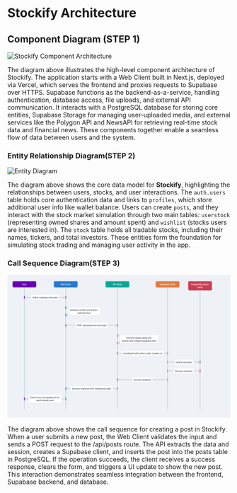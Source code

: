 # Stockify Architecture

## Component Diagram (STEP 1)

![Stockify Component Architecture](./docs/architecture-diagram.png)

The diagram above illustrates the high-level component architecture of Stockify. The application starts with a Web Client built in Next.js, deployed via Vercel, which serves the frontend and proxies requests to Supabase over HTTPS. Supabase functions as the backend-as-a-service, handling authentication, database access, file uploads, and external API communication. It interacts with a PostgreSQL database for storing core entities, Supabase Storage for managing user-uploaded media, and external services like the Polygon API and NewsAPI for retrieving real-time stock data and financial news. These components together enable a seamless flow of data between users and the system.

### Entity Relationship Diagram(STEP 2)

![Entity Diagram](./docs/entity-diagram.png)

The diagram above shows the core data model for **Stockify**, highlighting the relationships between users, stocks, and user interactions. The `auth.users` table holds core authentication data and links to `profiles`, which store additional user info like wallet balance. Users can create `posts`, and they interact with the stock market simulation through two main tables: `userstock` (representing owned shares and amount spent) and `wishlist` (stocks users are interested in). The `stock` table holds all tradable stocks, including their names, tickers, and total investors. These entities form the foundation for simulating stock trading and managing user activity in the app.

### Call Sequence Diagram(STEP 3)

![Call Sequence Diagram](./docs/sequence-diagram.png)

The diagram above shows the call sequence for creating a post in Stockify. When a user submits a new post, the Web Client validates the input and sends a POST request to the /api/posts route. The API extracts the data and session, creates a Supabase client, and inserts the post into the posts table in PostgreSQL. If the operation succeeds, the client receives a success response, clears the form, and triggers a UI update to show the new post. This interaction demonstrates seamless integration between the frontend, Supabase backend, and database.

